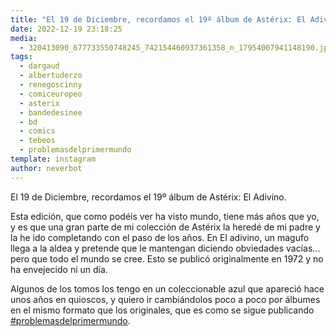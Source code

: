 ```yaml
---
title: "El 19 de Diciembre, recordamos el 19º álbum de Astérix: El Adivino"
date: 2022-12-19 23:18:25
media: 
  - 320413090_677733550748245_742154460937361358_n_17954007941148190.jpg
tags: 
  - dargaud
  - albertuderzo
  - renegoscinny
  - comiceuropeo
  - asterix
  - bandedesinee
  - bd
  - comics
  - tebeos
  - problemasdelprimermundo
template: instagram
author: neverbot
---
```


El 19 de Diciembre, recordamos el 19º álbum de Astérix: El Adivino.

Esta edición, que como podéis ver ha visto mundo, tiene más años que yo, y es que una gran parte de mi colección de Astérix la heredé de mi padre y la he ido completando con el paso de los años. En El adivino, un magufo llega a la aldea y pretende que le mantengan diciendo obviedades vacías... pero que todo el mundo se cree. Esto se publicó originalmente en 1972 y no ha envejecido ni un día.

Algunos de los tomos los tengo en un coleccionable azul que apareció hace unos años en quioscos, y quiero ir cambiándolos poco a poco por álbumes en el mismo formato que los originales, que es como se sigue publicando [#problemasdelprimermundo](/tags/problemasdelprimermundo).
